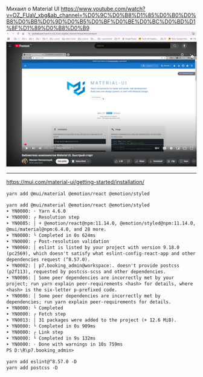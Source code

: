
Михаил о Material UI
https://www.youtube.com/watch?v=OZ_FUaV_xbg&ab_channel=%D0%9C%D0%B8%D1%85%D0%B0%D0%B8%D0%BB%D0%9D%D0%B5%D0%BF%D0%BE%D0%BC%D0%BD%D1%8F%D1%89%D0%B8%D0%B9
![](_md_img/flow.material_ui_images/flow.material_ui%202025-01-18-19-11-49.png)

--------------
https://mui.com/material-ui/getting-started/installation/

```
yarn add @mui/material @emotion/react @emotion/styled
```

```
yarn add @mui/material @emotion/react @emotion/styled
➤ YN0000: · Yarn 4.6.0
➤ YN0000: ┌ Resolution step
➤ YN0085: │ + @emotion/react@npm:11.14.0, @emotion/styled@npm:11.14.0, @mui/material@npm:6.4.0, and 28 more.
➤ YN0000: └ Completed in 0s 624ms
➤ YN0000: ┌ Post-resolution validation
➤ YN0060: │ eslint is listed by your project with version 9.18.0 (pc2569), which doesn't satisfy what eslint-config-react-app and other dependencies request (^8.57.0).
➤ YN0002: │ p7.booking_admin@workspace:. doesn't provide postcss (p2f113), requested by postcss-scss and other dependencies.
➤ YN0086: │ Some peer dependencies are incorrectly met by your project; run yarn explain peer-requirements <hash> for details, where <hash> is the six-letter p-prefixed code.
➤ YN0086: │ Some peer dependencies are incorrectly met by dependencies; run yarn explain peer-requirements for details. 
➤ YN0000: └ Completed
➤ YN0000: ┌ Fetch step
➤ YN0013: │ 31 packages were added to the project (+ 12.6 MiB).
➤ YN0000: └ Completed in 0s 909ms
➤ YN0000: ┌ Link step
➤ YN0000: └ Completed in 9s 132ms
➤ YN0000: · Done with warnings in 10s 759ms
PS D:\R\p7.booking_admin> 
```

```
yarn add eslint@^8.57.0 -D
yarn add postcss -D
```
